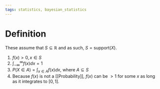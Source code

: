 ```yaml
---
tags: statistics, bayesian_statistics
---
```


# Definition

These assume that $S \subseteq \mathbb{R}$ and as such, $S = \text{support}(X)$.

1) $f(x) > 0, x \in S$
2) $\int_{-\infty}^{\infty} f(x)dx = 1$
3) $P(X \in A) = \int_{x \in A} f(x)dx$, where $A \subseteq S$
4) Because $f(x)$ is not a [[Probability]], $f(x)$ can be $> 1$ for some $x$ as long as it integrates to $[0, 1]$.

[^1]: [Bayesian Statistical Methods](zotero://open-pdf/library/items/ELV3M9SP?page=19)